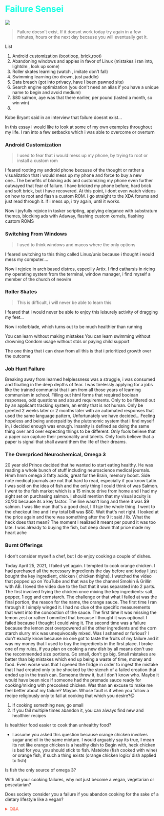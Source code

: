 # <span style='color:#17ffe2;'> Failure Sensei</span>

![](https://media3.giphy.com/media/xTiTnLbo0KIJ8hrNjG/giphy.gif?cid=82a1493bcedxjmt5mk1x30su1cq69lk9lg6g466923ht6zr9&rid=giphy.gif)

> Failure doesn't exist. If it doesnt work today try again in a few minutes, hours or the next day because you will eventually get it. 


List
1. Android customization (bootloop, brick,root)
2. Abandoning windows and apples in favor of Linux (mistakes i ran into, lightdm , look up some)
3. Roller skates learning (watch , imitate don't fall)
4. Swimming learning (no drown, just paddle)
5. Data breach (got into privacy, have I been pawned site)
6. Search engine optimization (you don't need an alias if you have a unique name to begin and avoid medium)
7. $80 salmon, aye was that there earlier, per pound (lasted a month, so win win)
8. 
Kobe Bryant said in an interview that failure doesnt exist...

In this essay i would like to look at some of my own examples throughout my life. I ran into a few setbacks which i was able to overcome or overturn

### Android Customization
> I used to fear that i would mess up my phone, by trying to root or install a custom rom

I feared rooting my android phone because of the thought or rather a visualization that i would mess up my phone and force to buy a new one...The benefits of bloking ads and customizing my phone even further outwayed that fear of failure. I have bricked my phone before, hard brick and soft brick, but i have recovered. At this point, i dont even watch videos on how to root and flash a custom ROM. i go straight to the XDA forums and just read through it. If i mess up, i try again, until it works.

Now i joyfully rejoice in tasker scripting, applying elegance with substratum themes, blocking ads with Adaway, flashing custom kernels, flashing custom ROMS

### Switching From Windows
> I used to think windows and macos where the only options

I feared switching to this thing called Linux/unix because i thought i would mess my computer....

Now i rejoice in arch based distros, especilly Artix. I find catharsis in ricing my operating system from the terminal, window manager, i find myself a member of the church of neovim

### Roller Skates
> This is difficult, i will never be able to learn this

I feared that i would never be able to enjoy this leisurely activity of dragging my feet...

Now i rollerblade, which turns out to be much healthier than running






You can learn without making mistakes <!-- Dad always talked about, but the advise came as a reflection of his own life. A young man infatuated by money thinking that receiving credit card junk mail was his calling, pampered by the status of having expensive cars when he was clearly unaware that wealth is a mindset, not a purchase. -->
You can learn swimming without drowning
Condom usage without stds or paying child support

The one thing that i can draw from all this is that i prioritized growth over the outcome


### Job Hunt Failure

Breaking away from learned helplessness was a struggle, i was consumed and floating in the deep depths of fear. I was tirelessly applying for a jobs like the trained communist that i am from all those years of learning communism in school. Filling out html forms that required boolean responses, odd questions and absurd requirements. Only to be filtered out by an applicant tracking system, an entity that is not human. Only be greeted 2 weeks later or 2 months later with an automated responses that used the same language pattern, Unfortunately we have decided... Feeling hopeless and being underpaid by the plutonomic system that i find myself in, i decided enough was enough. Insanity is defined as doing the same thing over and over expecting things to be different. Only fools believe that a paper can capture their personality and talents. Only fools believe that a paper is signal that shall award them the life of their dreams. 


### The Overpriced Neurochemical, Omega 3
20 year old Prince decided that he wanted to start eating healthy. He was reading a whole bunch of stuff including neuroscience medical journals. Hmm hmm omega 3 fatty acids, great for the Brain, memory boost. Side note medical journals are not that hard to read, especially if you know Latin. I was sold on the idea of fish and the only thing I could think of was Salmon. I went to the fish market which is a 15 minute drive from home and I had my sight set on purchasing salmon. I should mention that my visual acuity is 20/20 because its a key factor. The line wasn't long and there it was $9 salmon. I was like man that's a good deal, I'll tsje the whole thing. I went to the checkout line and I my total bill was $80. Wait that's not right. I looked at the price again and there was something after the 9 it said / lb. What the heck does that mean? The moment I realized it meant per pound it was too late. I was already to buying the fish, but deep down that price made my heart ache
<!-- Prince Kaizen Namwali -->


### Burnt Offerings

I don't consider myself a chef, but I do enjoy cooking a couple of dishes. 

Today April 25, 2021, I failed yet again. I tempted to cook orange chicken. I had purchased all the necessary ingredients the day before and today I just bought the key ingredient, chicken ( chicken thighs). I watched the video that popped up on YouTube and that was by the channel Smokin & Grillin with AB. I loved the video due to the fact that it was separated into 2 parts. The first involved frying the chicken once mixing the key ingredients: salt, pepper, 1 egg and cornstarch. The challenge or that what I failed at was the final portion, the reason for the name, the orange sauce. The first time I ran through it I simply winged it. I had no clue of the specific measurements that went into the concoction of the sauce. The first time it was missing the lemon zest or rather I ommited that because I thought it was optional. I failed because I thought I could wing it. The second time was a failure because the lemon zest overpowered all the other ingredients and the corn starch slurry mix was unequivocally mixed. Was I ashamed or furious? I don't exactly know  because no one got to taste the fruits of my failure and it was my money that I used to buy the ingredients in the first place. I broke one of my rules, if you plan on cooking a new dish by all means don't use the recommended size portions. Go small, don't go big. Small mistakes are better than big mistakes which end up being a waste of time, money and food. Even worse was that I opened the fridge in order to ingest the mistake that I had created only to be shocked by the stench of a failed creation that ended up in the trash can. Someone threw it, but I don't know who. Maybe it would have been nice if someone had the premade sauce ready for cooking/mixing with precooked chicken. Was than an excuse to make me feel better about my failure? Maybe. Whose fault is it when you follow a recipe religiously only to fail at cooking that which you desire?@

1. If cooking something new, go small
2. If you fail multiple times abandon it, you can always find new and healthier recipes

Is healthier food easier to cook than unhealthy food?
- I assume you asked this question because orange chicken involves sugar and oil in the same mixture. I would arguably say its true, I mean its not like orange chicken is a healthy dish to Begin with, heck chicken is bad for you, you should stick to fish. Matelote (fish cooked with wine) or orange fish, if such a thing exists (orange chicken logic/ dish applied to fish)

Is fish the only source of omega 3?

With all your cooking failures, why not just become a vegan, vegetarian or pescatarian?

Does society consider you a failure if you abandon cooking for the sake of a dietary lifestyle like a vegan?


<span style='color:#ff5d46;'>

<details markdown='1'><summary>Q&A</summary>

![](https://i.redd.it/dh8cwxg8b8w61.png)

</details>

</span>
